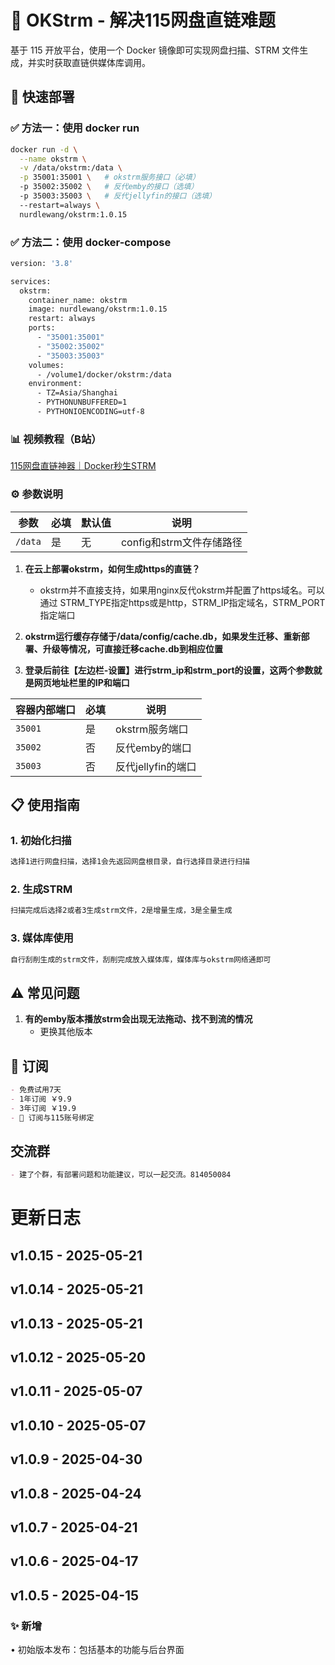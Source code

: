 # 🚀 OKStrm - 解决115网盘直链难题

基于 115 开放平台，使用一个 Docker 镜像即可实现网盘扫描、STRM 文件生成，并实时获取直链供媒体库调用。

## 🐳 快速部署

### ✅ 方法一：使用 docker run
```bash
docker run -d \
  --name okstrm \
  -v /data/okstrm:/data \
  -p 35001:35001 \   # okstrm服务接口（必填）
  -p 35002:35002 \   # 反代emby的接口（选填）
  -p 35003:35003 \   # 反代jellyfin的接口（选填）
  --restart=always \
  nurdlewang/okstrm:1.0.15
```

### ✅ 方法二：使用 docker-compose

```bash
version: '3.8'

services:
  okstrm:
    container_name: okstrm
    image: nurdlewang/okstrm:1.0.15
    restart: always
    ports:
      - "35001:35001"
      - "35002:35002"
      - "35003:35003"
    volumes:
      - /volume1/docker/okstrm:/data
    environment:
      - TZ=Asia/Shanghai
      - PYTHONUNBUFFERED=1
      - PYTHONIOENCODING=utf-8
```



### 📊 视频教程（B站）
[115网盘直链神器｜Docker秒生STRM](https://www.bilibili.com/video/BV1RGoWY3EYQ/?share_source=copy_web&vd_source=d5f838fa2ac59ef6506d03c784127ff8)


### ⚙️ 参数说明
| 参数 | 必填 | 默认值 | 说明 |
|------|------|--------|------|
| `/data` | 是 | 无 | config和strm文件存储路径 |

1. **在云上部署okstrm，如何生成https的直链？**
   - okstrm并不直接支持，如果用nginx反代okstrm并配置了https域名。可以通过 STRM_TYPE指定https或是http，STRM_IP指定域名，STRM_PORT指定端口

2. **okstrm运行缓存存储于/data/config/cache.db，如果发生迁移、重新部署、升级等情况，可直接迁移cache.db到相应位置**

3. **登录后前往【左边栏-设置】进行strm_ip和strm_port的设置，这两个参数就是网页地址栏里的IP和端口**


| 容器内部端口 | 必填 | 说明 |
|------|------|------|
| `35001` | 是 | okstrm服务端口  |
| `35002` | 否 | 反代emby的端口 |
| `35003` | 否 | 反代jellyfin的端口 |


## 📋 使用指南



### 1. 初始化扫描
```bash
选择1进行网盘扫描，选择1会先返回网盘根目录，自行选择目录进行扫描
```

### 2. 生成STRM
```bash
扫描完成后选择2或者3生成strm文件，2是增量生成，3是全量生成
```
### 3. 媒体库使用
```bash
自行刮削生成的strm文件，刮削完成放入媒体库，媒体库与okstrm网络通即可
```


## ⚠️ 常见问题

1. **有的emby版本播放strm会出现无法拖动、找不到流的情况**
   - 更换其他版本
   

## 📜 订阅
```markdown
- 免费试用7天
- 1年订阅 ￥9.9 
- 3年订阅 ￥19.9
- 🔑 订阅与115账号绑定
```

## 交流群
```markdown
- 建了个群，有部署问题和功能建议，可以一起交流。814050084
```


# 更新日志
## v1.0.15 - 2025-05-21
## v1.0.14 - 2025-05-21
## v1.0.13 - 2025-05-21
## v1.0.12 - 2025-05-20
## v1.0.11 - 2025-05-07
## v1.0.10 - 2025-05-07
## v1.0.9 - 2025-04-30
## v1.0.8 - 2025-04-24
## v1.0.7 - 2025-04-21
## v1.0.6 - 2025-04-17
## v1.0.5 - 2025-04-15

### ✨ 新增
• 初始版本发布：包括基本的功能与后台界面



